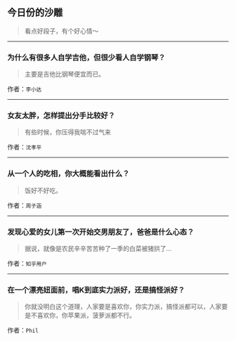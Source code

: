 ## 今日份的沙雕

> 看点好段子，有个好心情～


 
---

### 为什么有很多人自学吉他，但很少看人自学钢琴？

> 主要是吉他比钢琴便宜而已。


作者：`李小达`

---

### 女友太胖，怎样提出分手比较好？

> 有些时候，你压得我喘不过气来


作者：`沈孝平`

---

### 从一个人的吃相，你大概能看出什么？

> 饭好不好吃。


作者：`周子涵`

---

### 发现心爱的女儿第一次开始交男朋友了，爸爸是什么心态？

> 据说，就像是农民辛辛苦苦种了一季的白菜被猪拱了...


作者：`知乎用户`

---

### 在一个漂亮妞面前，唱K到底实力派好，还是搞怪派好？

> 你就没明白这个道理，人家要是喜欢你，你实力派，搞怪派都可以，人家要是不喜欢你，你苹果派，菠萝派都不行。


作者：`Phil`
